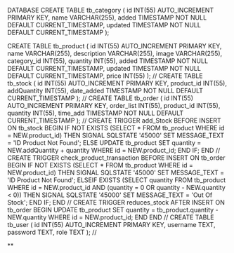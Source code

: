 DATABASE
  CREATE TABLE tb_category (
    id INT(55) AUTO_INCREMENT PRIMARY KEY,
    name VARCHAR(255),
    added TIMESTAMP NOT NULL DEFAULT CURRENT_TIMESTAMP,
    updated TIMESTAMP NOT NULL DEFAULT CURRENT_TIMESTAMP
);
  
  CREATE TABLE tb_product (
    id INT(55) AUTO_INCREMENT PRIMARY KEY,
    name VARCHAR(255),
    description VARCHAR(255),
    image VARCHAR(255),
    category_id INT(55),
    quantity INT(55),
    added TIMESTAMP NOT NULL DEFAULT CURRENT_TIMESTAMP,
    updated TIMESTAMP NOT NULL DEFAULT CURRENT_TIMESTAMP,
    price INT(55)
);
  //
  CREATE TABLE tb_stock (
    id INT(55) AUTO_INCREMENT PRIMARY KEY,
    product_id INT(55),
    addQuantity INT(55),
    date_added TIMESTAMP NOT NULL DEFAULT CURRENT_TIMESTAMP
);
//
  CREATE TABLE tb_order (
    id INT(55) AUTO_INCREMENT PRIMARY KEY,
    order_list INT(55),
    product_id INT(55),
    quantity INT(55),
    time_add TIMESTAMP NOT NULL DEFAULT CURRENT_TIMESTAMP
);
//
  CREATE  TRIGGER  add_Stock
  BEFORE  INSERT ON  tb_stock
  BEGIN
	  IF NOT EXISTS (SELECT * FROM tb_product WHERE id = NEW.product_id) THEN
    	  SIGNAL SQLSTATE '45000' SET MESSAGE_TEXT = 'ID Product Not Found';
      ELSE
      	UPDATE tb_product SET quantity = NEW.addQuantity + quantity WHERE id = NEW.product_id;
     END IF;
  END
//
  CREATE  TRIGGER  check_product_transaction
  BEFORE  INSERT ON  tb_order
  BEGIN
	  IF NOT EXISTS (SELECT * FROM tb_product WHERE id = NEW.product_id) THEN
    	  SIGNAL SQLSTATE '45000' SET MESSAGE_TEXT = 'ID Product Not Found';
      ELSEIF
    	  EXISTS (SELECT quantity FROM tb_product WHERE id = NEW.product_id AND (quantity = 0 OR quantity - NEW.quantity < 0)) 
          THEN SIGNAL SQLSTATE '45000' SET MESSAGE_TEXT = 'Out Of Stock';
     END IF;
  END
//
  CREATE  TRIGGER  reduces_stock
AFTER INSERT ON  tb_order
    BEGIN
        UPDATE tb_product SET quantity = tb_product.quantity - NEW.quantity
        WHERE id = NEW.product_id;
    END
END
//
CREATE TABLE tb_user
(
    id INT(55) AUTO_INCREMENT PRIMARY KEY,
    username TEXT,
    password TEXT,
    role TEXT
);
//

**
  

